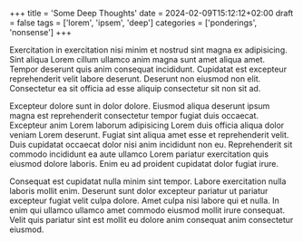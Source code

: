+++
title = 'Some Deep Thoughts'
date = 2024-02-09T15:12:12+02:00
draft = false
tags = ['lorem', 'ipsem', 'deep']
categories = ['ponderings', 'nonsense']
+++

Exercitation in exercitation nisi minim et nostrud sint magna ex adipisicing. Sint aliqua Lorem cillum ullamco anim magna sunt amet aliqua amet. Tempor deserunt quis anim consequat incididunt. Cupidatat est excepteur reprehenderit velit labore deserunt. Deserunt non eiusmod non elit. Consectetur ea sit officia ad esse aliquip consectetur sit non sit ad.

Excepteur dolore sunt in dolor dolore. Eiusmod aliqua deserunt ipsum magna est reprehenderit consectetur tempor fugiat duis occaecat. Excepteur anim Lorem laborum adipisicing Lorem duis officia aliqua dolor veniam Lorem deserunt. Fugiat sint aliqua amet esse et reprehenderit velit. Duis cupidatat occaecat dolor nisi anim incididunt non eu. Reprehenderit sit commodo incididunt ea aute ullamco Lorem pariatur exercitation quis eiusmod dolore laboris. Enim eu ad proident cupidatat dolor fugiat irure.

Consequat est cupidatat nulla minim sint tempor. Labore exercitation nulla laboris mollit enim. Deserunt sunt dolor excepteur pariatur ut pariatur excepteur fugiat velit culpa dolore. Amet culpa nisi labore qui et nulla. In enim qui ullamco ullamco amet commodo eiusmod mollit irure consequat. Velit quis pariatur sint est mollit eu dolore anim consequat anim consectetur eiusmod.
